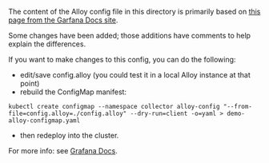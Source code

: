 The content of the Alloy config file in this directory is primarily based on [this page from the Garfana Docs site](https://grafana.com/docs/grafana-cloud/monitor-applications/application-observability/collector/grafana-alloy/#configure-alloy).

Some changes have been added; those additions have comments to help explain the differences.

If you want to make changes to this config, you can do the following:

- edit/save config.alloy (you could test it in a local Alloy instance at that point)
- rebuild the ConfigMap manifest:
```
kubectl create configmap --namespace collector alloy-config "--from-file=config.alloy=./config.alloy" --dry-run=client -o=yaml > demo-alloy-configmap.yaml
```
- then redeploy into the cluster.

For more info: see [Grafana Docs](https://grafana.com/docs/alloy/latest/configure/kubernetes/#method-2-create-a-separate-configmap-from-a-file).
